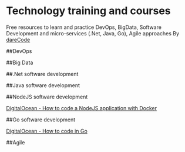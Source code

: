 # Technology training and courses
Free resources to learn and practice DevOps, BigData, Software Development and micro-services (.Net, Java, Go), Agile approaches 
By [dareCode](https://www.darecode.com)

##DevOps

##Big Data

##.Net software development

##Java software development

##NodeJS software development

[DigitalOcean - How to code a NodeJS application with Docker](https://www.digitalocean.com/community/tutorials/how-to-build-a-node-js-application-with-docker)

##Go software development

[DigitalOcean - How to code in Go](https://www.digitalocean.com/community/tutorial_series/how-to-code-in-go)

##Agile
